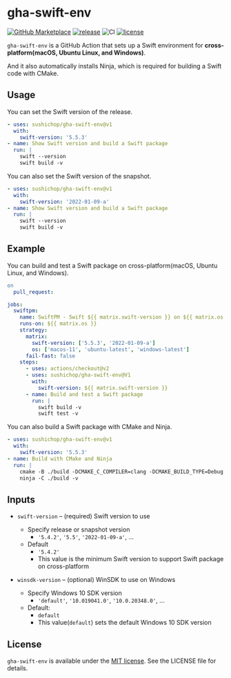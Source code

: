 # gha-swift-env

[![GitHub Marketplace](https://img.shields.io/badge/Marketplace-v1-undefined.svg?logo=github&logoColor=white)](https://github.com/marketplace/actions/swift-env)
[![release](https://img.shields.io/github/v/release/sushichop/gha-swift-env.svg?color=blue)](https://github.com/sushichop/gha-swift-env/releases)
![CI](https://github.com/sushichop/gha-swift-env/workflows/CI/badge.svg)
[![license](https://img.shields.io/badge/license-MIT-blue.svg)](https://github.com/sushichop/gha-swift-env/blob/main/LICENSE)

`gha-swift-env` is a GitHub Action that sets up a Swift environment for **cross-platform(macOS, Ubuntu Linux, and Windows)**. 

And it also automatically installs Ninja, which is required for building a Swift code with CMake.

## Usage

You can set the Swift version of the release.

```yaml
- uses: sushichop/gha-swift-env@v1
  with:
    swift-version: '5.5.3'
- name: Show Swift version and build a Swift package
  run: |
    swift --version
    swift build -v
```

You can also set the Swift version of the snapshot.

```yaml
- uses: sushichop/gha-swift-env@v1
  with:
    swift-version: '2022-01-09-a'
- name: Show Swift version and build a Swift package
  run: |
    swift --version
    swift build -v
```

## Example

You can build and test a Swift package on cross-platform(macOS, Ubuntu Linux, and Windows).


```yaml
on
  pull_request:

jobs:
  swiftpm:
    name: SwiftPM - Swift ${{ matrix.swift-version }} on ${{ matrix.os }}
    runs-on: ${{ matrix.os }}
    strategy:
      matrix:
        swift-version: ['5.5.3', '2022-01-09-a']
        os: ['macos-11', 'ubuntu-latest', 'windows-latest']
      fail-fast: false
    steps:
      - uses: actions/checkout@v2
      - uses: sushichop/gha-swift-env@V1
        with:
          swift-version: ${{ matrix.swift-version }}
      - name: Build and test a Swift package
        run: |
          swift build -v
          swift test -v
```

You can also build a Swift package with CMake and Ninja.

```yaml
- uses: sushichop/gha-swift-env@v1
  with:
    swift-version: '5.5.3'
- name: Build with CMake and Ninja
  run: |
    cmake -B ./build -DCMAKE_C_COMPILER=clang -DCMAKE_BUILD_TYPE=Debug -G Ninja -S .
    ninja -C ./build -v
```

## Inputs

- `swift-version` – (required) Swift version to use
  - Specify release or snapshot version
    - `'5.4.2'`, `'5.5'`, `'2022-01-09-a'`, ...
  - Default
    - `'5.4.2'`
    - This value is the minimum Swift version to support Swift 
    package on cross-platform
   
- `winsdk-version` – (optional) WinSDK to use on Windows
  - Specify Windows 10 SDK version
    - `'default'`, `'10.019041.0'`, `'10.0.20348.0'`, ... 
  - Default:
    - `default`
    - This value(`default`) sets the default Windows 10 SDK version

## License

`gha-swift-env` is available under the [MIT license](http://www.opensource.org/licenses/mit-license). See the LICENSE file for details.


